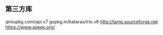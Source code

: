 ## 第三方库
qiniupkg.com/api.v7
gopkg.in/kataras/iris.v6
http://lame.sourceforge.net
https://www.speex.org/
